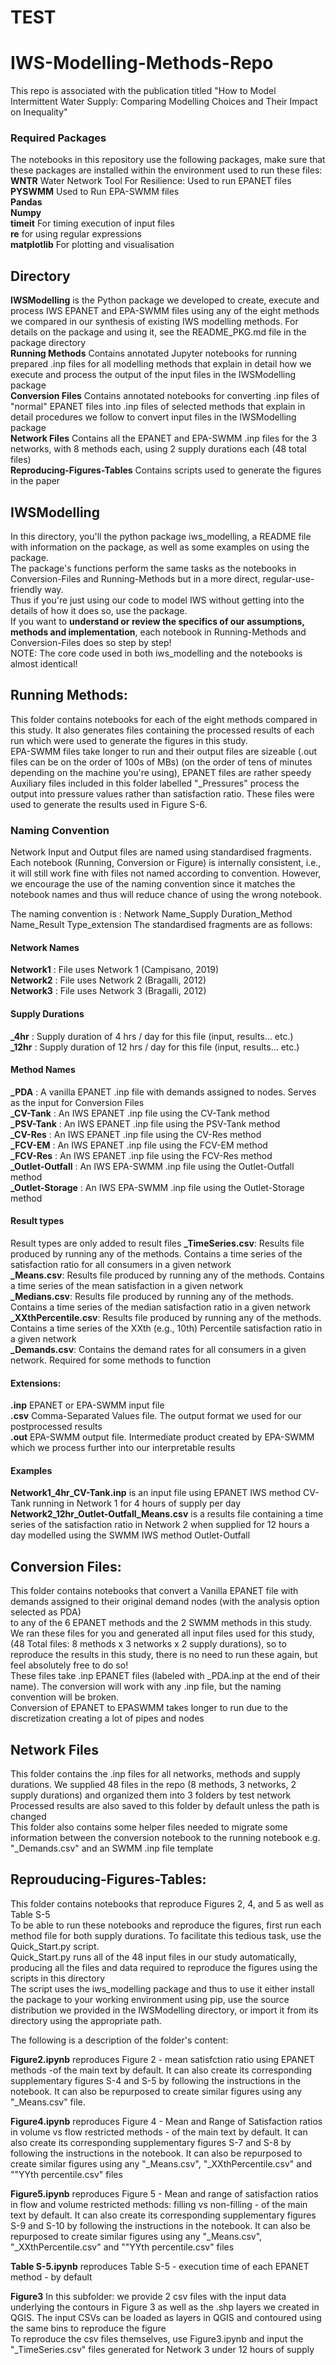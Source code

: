 # TEST
# IWS-Modelling-Methods-Repo
This repo is associated with the publication titled "How to Model Intermittent Water Supply: Comparing Modelling Choices and Their Impact on Inequality" 
  
### Required Packages  
The notebooks in this repository use the following packages, make sure that these packages are installed within the environment used to run these files:  
**WNTR** Water Network Tool For Resilience: Used to run EPANET files  
**PYSWMM** Used to Run EPA-SWMM files  
**Pandas**  
**Numpy**  
**timeit** For timing execution of input files  
**re** for using regular expressions  
**matplotlib** For plotting and visualisation  

## Directory
**IWSModelling** is the Python package we developed to create, execute and process IWS EPANET and EPA-SWMM files using any of the eight methods we compared in our synthesis of existing IWS modelling methods. For details on the package and using it, see the README_PKG.md file in the package directory  
**Running Methods** Contains annotated Jupyter notebooks for running prepared .inp files for all modelling methods that explain in detail how we execute and process the output of the input files in the IWSModelling package  
**Conversion Files** Contains annotated notebooks for converting .inp files of "normal" EPANET files into .inp files of selected methods  that explain in detail procedures we follow to convert input files in the IWSModelling package  
**Network Files** Contains all the EPANET and EPA-SWMM .inp files for the 3 networks, with 8 methods each, using 2 supply durations each (48 total files)  
**Reproducing-Figures-Tables** Contains scripts used to generate the figures in the paper
  
## IWSModelling  
In this directory, you'll the python package iws_modelling, a README file with information on the package, as well as some examples on using the package.  
The package's functions perform the same tasks as the notebooks in Conversion-Files and Running-Methods but in a more direct, regular-use-friendly way.  
Thus if you're just using our code to model IWS without getting into the details of how it does so, use the package.  
If you want to **understand or review the specifics of our assumptions, methods and implementation**, each notebook in Running-Methods and Conversion-Files does so step by step!  
NOTE: The core code used in both iws_modelling and the notebooks is almost identical!

  
## Running Methods:
This folder contains notebooks for each of the eight methods compared in this study. It also generates files containing the processed results of each run which were used to generate the figures in this study.  
EPA-SWMM files take longer to run and their output files are sizeable (.out files can be on the order of 100s of MBs) (on the order of tens of minutes depending on the machine you're using), EPANET files are rather speedy  
Auxiliary files included in this folder labelled "_Pressures" process the output into pressure values rather than satisfaction ratio. These files were used to generate the results used in Figure S-6.  
  
### Naming Convention  
Network Input and Output files are named using standardised fragments. Each notebook (Running, Conversion or Figure) is internally consistent, i.e., it will still work fine with files not named according to convention. However, we encourage the use of the naming convention since it matches the notebook names and thus will reduce chance of using the wrong notebook.  
  
The naming convention is : Network Name_Supply Duration_Method Name_Result Type_extension
The standardised fragments are as follows:  
#### Network Names
**Network1** : File uses Network 1 (Campisano, 2019)  
**Network2** : File uses Network 2 (Bragalli, 2012)  
**Network3** : File uses Network 3 (Bragalli, 2012)
  
#### Supply Durations
**_4hr** : Supply duration of 4 hrs / day for this file (input, results… etc.)  
**_12hr** : Supply duration of 12 hrs / day for this file (input, results… etc.)  
  
#### Method Names
**_PDA** : A vanilla EPANET .inp file with demands assigned to nodes. Serves as the input for Conversion Files  
**_CV-Tank** : An IWS EPANET .inp file using the CV-Tank method  
**_PSV-Tank** : An IWS EPANET .inp file using the PSV-Tank method  
**_CV-Res** :  An IWS EPANET .inp file using the CV-Res method  
**_FCV-EM** : An IWS EPANET .inp file using the FCV-EM method  
**_FCV-Res** : An IWS EPANET .inp file using the FCV-Res method  
**_Outlet-Outfall** : An IWS EPA-SWMM .inp file using the Outlet-Outfall method  
**_Outlet-Storage** : An IWS EPA-SWMM .inp file using the Outlet-Storage method
  
#### Result types
Result types are only added to result files
**_TimeSeries.csv**: Results file produced by running any of the methods. Contains a time series of the satisfaction ratio for all consumers in a given network  
**_Means.csv**: Results file produced by running any of the methods. Contains a time series of the mean satisfaction in a given network  
**_Medians.csv**: Results file produced by running any of the methods. Contains a time series of the median satisfaction ratio  in a given network  
**_XXthPercentile.csv**:  Results file produced by running any of the methods. Contains a time series of the XXth (e.g., 10th) Percentile satisfaction ratio in a given network  
**_Demands.csv**: Contains the demand rates for all consumers in a given network. Required for some methods to function  
  
#### Extensions:
**.inp** EPANET or EPA-SWMM input file  
**.csv** Comma-Separated Values file. The output format we used for our postprocessed results  
**.out** EPA-SWMM output file. Intermediate product created by EPA-SWMM which we process further into our interpretable results  

#### Examples

**Network1_4hr_CV-Tank.inp** is an input file using EPANET IWS method CV-Tank running in Network 1 for 4 hours of supply per day  
**Network2_12hr_Outlet-Outfall_Means.csv** is a results file containing a time series of the satisfaction ratio in Network 2 when supplied for 12 hours a day modelled using the SWMM IWS method Outlet-Outfall  
  
## Conversion Files:
This folder contains notebooks that convert a Vanilla EPANET file with demands assigned to their original demand nodes (with the analysis option selected as PDA)  
to any of the 6 EPANET methods and the 2 SWMM methods in this study. We ran these files for you and generated all input files used for this study, (48 Total files: 8 methods x 3 networks x 2 supply durations), so to reproduce the results in this study, there is no need to run these again, but feel absolutely free to do so!  
These files take .inp EPANET files (labeled with _PDA.inp at the end of their name). The conversion will work with any .inp file, but the naming convention will be broken.  
Conversion of EPANET to EPASWMM takes longer to run due to the discretization creating a lot of pipes and nodes  
  
## Network Files  
This folder contains the .inp files for all networks, methods and supply durations. We supplied 48 files in the repo (8 methods, 3 networks, 2 supply durations) and organized them into 3 folders by test network  
Processed results are also saved to this folder by default unless the path is changed  
This folder also contains some helper files needed to migrate some information between the conversion notebook to the running notebook e.g. "_Demands.csv" and an  SWMM .inp file template  
  
## Reprouducing-Figures-Tables:
This folder contains notebooks that reproduce Figures 2, 4, and 5 as well as Table S-5  
To be able to run these notebooks and reproduce the figures, first run each method file for both supply durations. To facilitate this tedious task, use the Quick_Start.py script.  
Quick_Start.py runs all of the 48 input files in our study automatically, producing all the files and data required to reproduce the figures using the scripts in this directory  
The script uses the iws_modelling package and thus to use it either install the package to your working environment using pip, use the source distribution we provided in the IWSModelling directory, or import it from its directory using the appropriate path.  

The following is a description of the folder's content:  
  
**Figure2.ipynb** reproduces Figure 2 - mean satisfction ratio using EPANET methods -of the main text by default. It can also create its corresponding supplementary figures S-4 and S-5 by following the instructions in the notebook. It can also be repurposed to create similar figures using any "_Means.csv" file.  
  
**Figure4.ipynb** reproduces Figure 4 - Mean and Range of Satisfaction ratios in volume vs flow restricted methods - of the main text by default. It can also create its corresponding supplementary figures S-7 and S-8 by following the instructions in the notebook. It can also be repurposed to create similar figures using any "_Means.csv", "_XXthPercentile.csv" and ""YYth percentile.csv" files  
  
**Figure5.ipynb** reproduces Figure 5 - Mean and range of satisfaction ratios in flow and volume restricted methods: filling vs non-filling - of the main text by default. It can also create its corresponding supplementary figures S-9 and S-10 by following the instructions in the notebook. It can also be repurposed to create similar figures using any "_Means.csv", "_XXthPercentile.csv" and ""YYth percentile.csv" files  
  
**Table S-5.ipynb** reproduces Table S-5 - execution time of each EPANET method - by default  
  
**Figure3** In this subfolder: we provide 2 csv files with the input data underlying the contours in Figure 3 as well as the .shp layers we created in QGIS. The input CSVs can be loaded as layers in QGIS and contoured using the same bins to reproduce the figure  
To reproduce the csv files themselves, use Figure3.ipynb and input the "_TimeSeries.csv" files generated for Network 3 under 12 hours of supply 